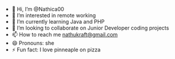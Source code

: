 - 👋 Hi, I’m @Nathica00
- 👀 I’m interested in remote working
- 🌱 I’m currently learning Java and PHP
- 💞️ I’m looking to collaborate on Junior Developer coding projects
- 📫 How to reach me nathukraft@gmail.com
- 😄 Pronouns: she
- ⚡ Fun fact: I love pinneaple on pizza

<!---
Nathica00/Nathica00 is a ✨ special ✨ repository because its `README.md` (this file) appears on your GitHub profile.
You can click the Preview link to take a look at your changes.
--->
